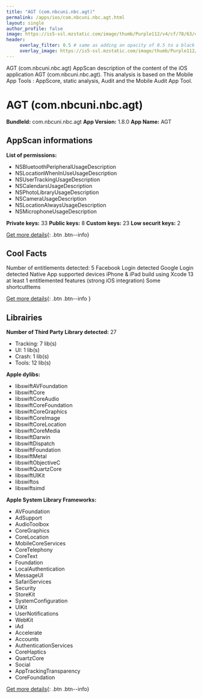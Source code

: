 ```yaml
---
title: "AGT (com.nbcuni.nbc.agt)"
permalink: /apps/ios/com.nbcuni.nbc.agt.html
layout: single
author_profile: false
image: https://is5-ssl.mzstatic.com/image/thumb/Purple112/v4/cf/78/63/cf786307-7bfa-480d-3fa9-cf02a367c498/AppIcon-0-0-1x_U007emarketing-0-0-0-7-0-0-sRGB-0-0-0-GLES2_U002c0-512MB-85-220-0-0.png/512x512bb.jpg
header: 
     overlay_filter: 0.5 # same as adding an opacity of 0.5 to a black background
     overlay_image: https://is5-ssl.mzstatic.com/image/thumb/Purple112/v4/cf/78/63/cf786307-7bfa-480d-3fa9-cf02a367c498/AppIcon-0-0-1x_U007emarketing-0-0-0-7-0-0-sRGB-0-0-0-GLES2_U002c0-512MB-85-220-0-0.png/512x512bb.jpg
---
```

AGT (com.nbcuni.nbc.agt) AppScan description of the content of the iOS application AGT (com.nbcuni.nbc.agt). This analysis is based on the Mobile App Tools : AppScore, static analysis, Audit and the Mobile Audit App Tool.

# AGT (com.nbcuni.nbc.agt)

**BundleId:** com.nbcuni.nbc.agt
**App Version:** 1.8.0
**App Name:** AGT


## AppScan informations 

**List of permissions:** 
- NSBluetoothPeripheralUsageDescription
- NSLocationWhenInUseUsageDescription
- NSUserTrackingUsageDescription
- NSCalendarsUsageDescription
- NSPhotoLibraryUsageDescription
- NSCameraUsageDescription
- NSLocationAlwaysUsageDescription
- NSMicrophoneUsageDescription
  
  
**Private keys:** 33
**Public keys:** 8
**Custom keys:** 23
**Low securit keys:** 2
  
[Get more details](/pricing.html){: .btn .btn--info}

## Cool Facts

Number of entitlements detected: 5
Facebook Login detected
Google Login detected
Native App
supported devices iPhone & iPad
build using Xcode 13
at least 1 entitlemented features (strong iOS integration)
Some shortcutItems 
  
[Get more details](/pricing.html){: .btn .btn--info }

## Librairies 
**Number of Third Party Library detected:** 27
- Tracking: 7 lib(s)
- UI: 1 lib(s)
- Crash: 1 lib(s)
- Tools: 12 lib(s)


**Apple dylibs:**
- libswiftAVFoundation
- libswiftCore
- libswiftCoreAudio
- libswiftCoreFoundation
- libswiftCoreGraphics
- libswiftCoreImage
- libswiftCoreLocation
- libswiftCoreMedia
- libswiftDarwin
- libswiftDispatch
- libswiftFoundation
- libswiftMetal
- libswiftObjectiveC
- libswiftQuartzCore
- libswiftUIKit
- libswiftos
- libswiftsimd


**Apple System Library Frameworks:**
- AVFoundation
- AdSupport
- AudioToolbox
- CoreGraphics
- CoreLocation
- MobileCoreServices
- CoreTelephony
- CoreText
- Foundation
- LocalAuthentication
- MessageUI
- SafariServices
- Security
- StoreKit
- SystemConfiguration
- UIKit
- UserNotifications
- WebKit
- iAd
- Accelerate
- Accounts
- AuthenticationServices
- CoreHaptics
- QuartzCore
- Social
- AppTrackingTransparency
- CoreFoundation


  
[Get more details](/pricing.html){: .btn .btn--info}

